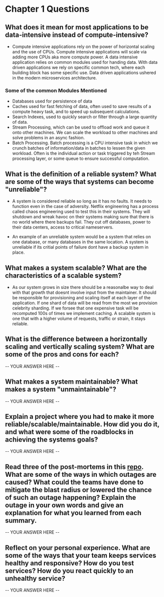 # Chapter 1 Questions

## What does it mean for most applications to be data-intensive instead of compute-intensive?
- Compute intensive applications rely on the power of horizontal scaling and the use of CPUs. Compute intensive applications will scale via adding more CPUs aka more compute power. A data intensive application relies on common modules used for handing data. With data driven applications we rely on specific common tech, where each building block has some specific use. Data driven applications ushered in the modern microservices architecture.

### Some of the common Modules Mentioned
- Databases used for persistence of data
- Caches used for fast fetching of data, often used to save results of a compute heavy task, and to speed up subsequent calculations.
- Search Indexes, used to quickly search or filter through a large quantity of data.
- Stream Processing, which can be used to offload work and queue it onto other machines. We can scale the workload to other machines and solve problems in an async fashion.
- Batch Processing. Batch processing is a CPU intensive task in which we crunch batches of information/data in batches to lessen the given workload. Often is the individual action or task triggered by teh Stream processing layer, or some queue to ensure successful computation.

## What is the definition of a reliable system? What are some of the ways that systems can become "unreliable"?

- A system is considered reliable so long as it has no faults. It needs to function even in the case of adversity. Netflix engineering has a process called chaos engineering used to test this in their systems. They will shutdown and wreak havoc on their systems making sure that there is no world where there backups fail. They cut off databases, power to their data centers, access to critical nameservers. 

- An example of an unreliable system would be a system that relies on one database, or many databases in the same location. A system is unreliable if its critial points of failure dont have a backup system in place. 

## What makes a system scalable? What are the characteristics of a scalable system?

- As our system grows in size there should be a reasonalbe way to deal with that growth that doesnt involve input from the maintainer. It should be responsible for provisioning and scaling itself at each layer of the application. If one shard of data will be read from the most we provision celebrity sharding. If we forsee that one expensive task will be recomputed 100s of times we implement caching. A scalable system is one that with a higher volume of requests, traffic or strain, it stays reliable.

## What is the difference between a horizontally scaling and vertically scaling system? What are some of the pros and cons for each?

-- YOUR ANSWER HERE --

## What makes a system maintainable? What makes a system "unmaintainable"?

-- YOUR ANSWER HERE --

## Explain a project where you had to make it more reliable/scalable/maintainable. How did you do it, and what were some of the roadblocks in achieving the systems goals?

-- YOUR ANSWER HERE --

## Read three of the post-mortems in this [repo](https://github.com/danluu/post-mortems). What are some of the ways in which outages are caused? What could the teams have done to mitigate the blast radius or lowered the chance of such an outage happening? Explain the outage in your own words and give an explanation for what you learned from each summary.

-- YOUR ANSWER HERE --

## Reflect on your personal experience. What are some of the ways that your team keeps services healthy and responsive? How do you test services? How do you react quickly to an unhealthy service?

-- YOUR ANSWER HERE --
